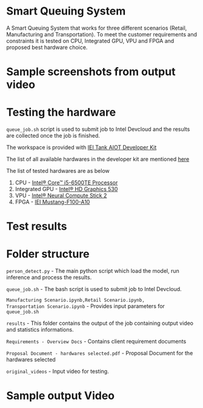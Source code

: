 # Smart Queuing System
A Smart Queuing System that works for three different scenarios (Retail, Manufacturing and Transportation). To meet the customer requirements and constraints it is tested on CPU, Integrated GPU, VPU and FPGA and proposed best hardware choice.

# Sample screenshots from output video

# Testing the hardware
<code>queue_job.sh</code> script is used to submit job to Intel Devcloud and the results are collected once the job is finished.

The workspace is provided with <a href="https://software.intel.com/content/www/us/en/develop/topics/iot/hardware/iei-tank-dev-kit-core.html">IEI Tank AIOT Developer Kit</a>

The list of all available hardwares in the developer kit are mentioned <a href="https://devcloud.intel.com/edge/get_started/devcloud/">here</a>


The list of tested hardwares are as below
<ol>
  <li>CPU - <a href="https://ark.intel.com/products/88186/Intel-Core-i5-6500TE-Processor-6M-Cache-up-to-3-30-GHz-">Intel® Core™ i5-6500TE Processor </a></li>
  <li>Integrated GPU - <a href="https://ark.intel.com/products/88186/Intel-Core-i5-6500TE-Processor-6M-Cache-up-to-3-30-GHz-">Intel® HD Graphics 530 </a></li>
  <li>VPU - <a href="https://software.intel.com/en-us/neural-compute-stick">Intel® Neural Compute Stick 2</a></li>
  <li>FPGA - <a href="https://www.ieiworld.com/mustang-f100/en/">IEI Mustang-F100-A10</a></li>
</ol>

# Test results

# Folder structure
<code>person_detect.py</code> - The main python script which load the model, run inference and process the results.

<code>queue_job.sh</code> - The bash script is used to submit job to Intel Devcloud.

<code>Manufacturing Scenario.ipynb,Retail Scenario.ipynb, Transportation Scenario.ipynb</code> - Provides input parameters for <code>queue_job.sh</code>

<code>results</code> - This folder contains the output of the job containing output video and statistics informations.

<code>Requirements - Overview Docs</code> - Contains client requirement documents

<code>Proposal Document - hardwares selected.pdf</code> - Proposal Document for the hardwares selected

<code>original_videos</code> - Input video for testing.

# Sample output Video

